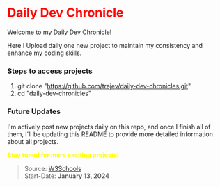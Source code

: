 # <font style="color:red">Daily Dev Chronicle</font>

Welcome to my Daily Dev Chronicle!

Here I Upload daily one new project to maintain my consistency and enhance my coding skills.

### Steps to access projects

1. git clone "https://github.com/trajev/daily-dev-chronicles.git"
2. cd "daily-dev-chronicles"

### Future Updates

I'm actively post new projects daily on this repo, and once I finish all of them, I'll be updating this README to provide more detailed information about all projects.

<font style="color:yellow">__Stay tuned for more exciting projects!__</font>


> Source: [W3Schools](https://www.w3schools.com/howto/) <br />
> Start-Date: __January 13, 2024__ 
